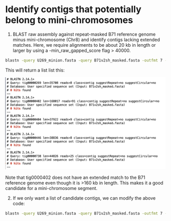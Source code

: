 # Identify contigs that potentially belong to mini-chromosomes
1. BLAST raw assembly against repeat-masked B71 reference genome minus mini-chromosome (Chr8) and identify contigs lacking extended matches. Here, we require alignments to be about 20 kb in length or larger by using a -min_raw_gapped_score flag > 40000.
```bash
blastn -query U269_minion.fasta -query B71v2sh_masked.fasta -outfmt 7 -task dc-megablast -min_raw_gapped_score 40000 | grep ' 0 hits' -B 3
```
This will return a list list this:

![BLASToutput.png](/data/BLASToutput.png)

Note that tig0000402 does not have an extended match to the B71 reference genome even though it is >160 kb in length. This makes it a good candidate for a mini-chromosome segment.

2. If we only want a list of candidate contigs, we can modify the above code:
```bash
blastn -query U269_minion.fasta -query B71v2sh_masked.fasta -outfmt 7 -task dc-megablast -min_raw_gapped_score 40000 | grep ' 0 hits' -B 3 | awk '$0 ~ /tig/ {print $2}'
```
